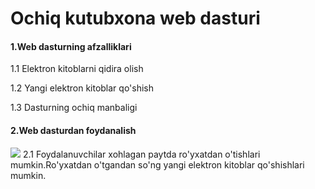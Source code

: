 # Ochiq kutubxona web dasturi
<h4>1.Web dasturning afzalliklari</h4>
<p>1.1 Elektron kitoblarni qidira olish</p>
<p>1.2 Yangi elektron kitoblar qo'shish</p>
<p>1.3 Dasturning ochiq manbaligi</p>
<h4>2.Web dasturdan foydanalish</h4>
<img src="https://user-images.githubusercontent.com/93898481/174641894-36e8c2d3-7f19-498a-aad4-0a6f5598cd8d.jpeg">
2.1 Foydalanuvchilar xohlagan paytda ro'yxatdan o'tishlari mumkin.Ro'yxatdan o'tgandan so'ng yangi elektron kitoblar qo'shishlari mumkin.
